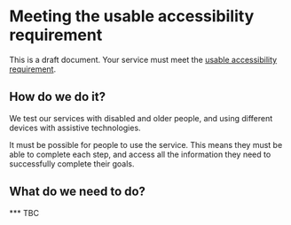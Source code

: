 # Meeting the usable accessibility requirement

This is a draft document.
Your service must meet the [usable accessibility requirement](requirements.md).

## How do we do it?

We test our services with disabled and older people, and using different devices with assistive technologies.

It must be possible for people to use the service. This means they must be able to complete each step, and access all the information they need to successfully complete their goals.


## What do we need to do?


*** TBC